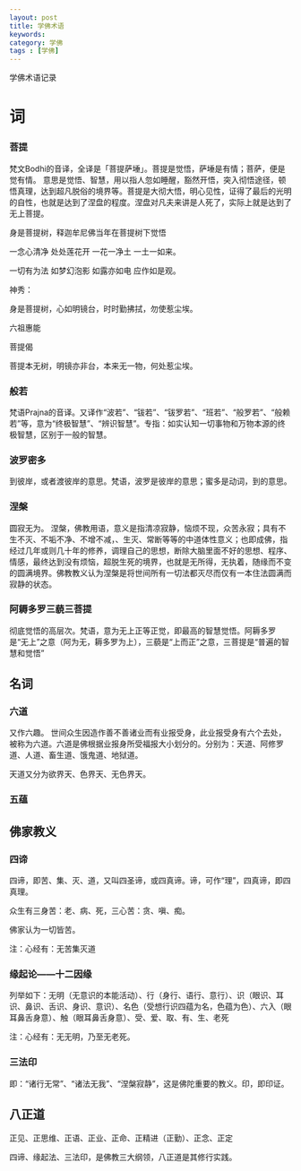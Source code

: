 ```yaml
---
layout: post
title: 学佛术语
keywords: 
category: 学佛
tags : [学佛]
---
```

学佛术语记录
<!-- more -->

# 词
### 菩提
梵文Bodhi的音译，全译是「菩提萨埵」。菩提是觉悟，萨埵是有情；菩萨，便是觉有情。
意思是觉悟、智慧，用以指人忽如睡醒，豁然开悟，突入彻悟途径，顿悟真理，达到超凡脱俗的境界等。菩提是大彻大悟，明心见性，证得了最后的光明的自性，也就是达到了涅盘的程度。涅盘对凡夫来讲是人死了，实际上就是达到了无上菩提。

身是菩提树，释迦牟尼佛当年在菩提树下觉悟

一念心清净 处处莲花开 一花一净土 一土一如来。

一切有为法 如梦幻泡影 如露亦如电 应作如是观。

神秀：

身是菩提树，心如明镜台，时时勤拂拭，勿使惹尘埃。

六祖惠能

菩提偈

菩提本无树，明镜亦非台，本来无一物，何处惹尘埃。

### 般若
梵语Prajna的音译。又译作“波若”、“钹若”、“钹罗若”、“班若”、“般罗若”、“般赖若”等，意为“终极智慧”、“辨识智慧”。专指：如实认知一切事物和万物本源的终极智慧，区别于一般的智慧。

### 波罗密多
到彼岸，或者渡彼岸的意思。梵语，波罗是彼岸的意思；蜜多是动词，到的意思。

### 涅槃
圆寂无为。
涅槃，佛教用语，意义是指清凉寂静，恼烦不现，众苦永寂；具有不生不灭、不垢不净、不增不减，、生灭、常断等等的中道体性意义；也即成佛，指经过几年或则几十年的修养，调理自己的思想，断除大脑里面不好的思想、程序、情感，最终达到没有烦恼，超脱生死的境界，也就是无所得，无执着，随缘而不变的圆满境界。佛教教义认为涅槃是将世间所有一切法都灭尽而仅有一本住法圆满而寂静的状态。

### 阿耨多罗三藐三菩提
彻底觉悟的高层次。梵语，意为无上正等正觉，即最高的智慧觉悟。阿耨多罗是“无上”之意（阿为无，耨多罗为上），三藐是“上而正”之意，三菩提是“普遍的智慧和觉悟”

## 名词
### 六道
又作六趣。
世间众生因造作善不善诸业而有业报受身，此业报受身有六个去处，被称为六道。六道是佛根据业报身所受福报大小划分的。分别为：天道、阿修罗道、人道、畜生道、饿鬼道、地狱道。

天道又分为欲界天、色界天、无色界天。

### 五蕴

## 佛家教义
### 四谛
四谛，即苦、集、灭、道，又叫四圣谛，或四真谛。谛，可作“理”，四真谛，即四真理。

众生有三身苦：老、病、死，三心苦：贪、嗔、痴。

佛家认为一切皆苦。

注：心经有：无苦集灭道

### 缘起论——十二因缘
列举如下：无明（无意识的本能活动）、行（身行、语行、意行）、识（眼识、耳识、鼻识、舌识、身识、意识）、名色（受想行识四蕴为名，色蕴为色）、六入（眼耳鼻舌身意）、触（眼耳鼻舌身意）、受、爱、取、有、生、老死

注：心经有：无无明，乃至无老死。

### 三法印
即：“诸行无常”、“诸法无我”、“涅槃寂静”，这是佛陀重要的教义。印，即印证。

## 八正道
正见、正思维、正语、正业、正命、正精进（正勤）、正念、正定

四谛、缘起法、三法印，是佛教三大纲领，八正道是其修行实践。